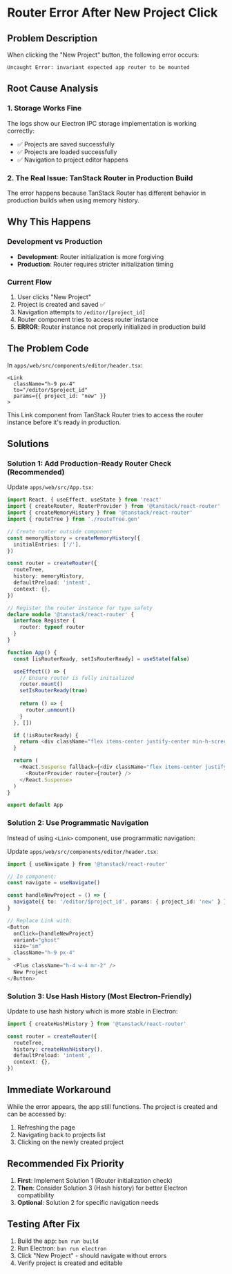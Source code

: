 # Router Error After New Project Click

## Problem Description
When clicking the "New Project" button, the following error occurs:
```
Uncaught Error: invariant expected app router to be mounted
```

## Root Cause Analysis

### 1. **Storage Works Fine**
The logs show our Electron IPC storage implementation is working correctly:
- ✅ Projects are saved successfully
- ✅ Projects are loaded successfully
- ✅ Navigation to project editor happens

### 2. **The Real Issue: TanStack Router in Production Build**
The error happens because TanStack Router has different behavior in production builds when using memory history.

## Why This Happens

### Development vs Production
- **Development**: Router initialization is more forgiving
- **Production**: Router requires stricter initialization timing

### Current Flow
1. User clicks "New Project"
2. Project is created and saved ✅
3. Navigation attempts to `/editor/[project_id]`
4. Router component tries to access router instance
5. **ERROR**: Router instance not properly initialized in production build

## The Problem Code

In `apps/web/src/components/editor/header.tsx`:
```tsx
<Link
  className="h-9 px-4"
  to="/editor/$project_id"
  params={{ project_id: "new" }}
>
```

This Link component from TanStack Router tries to access the router instance before it's ready in production.

## Solutions

### Solution 1: Add Production-Ready Router Check (Recommended)
Update `apps/web/src/App.tsx`:
```typescript
import React, { useEffect, useState } from 'react'
import { createRouter, RouterProvider } from '@tanstack/react-router'
import { createMemoryHistory } from '@tanstack/react-router'
import { routeTree } from './routeTree.gen'

// Create router outside component
const memoryHistory = createMemoryHistory({
  initialEntries: ['/'],
})

const router = createRouter({
  routeTree,
  history: memoryHistory,
  defaultPreload: 'intent',
  context: {},
})

// Register the router instance for type safety
declare module '@tanstack/react-router' {
  interface Register {
    router: typeof router
  }
}

function App() {
  const [isRouterReady, setIsRouterReady] = useState(false)

  useEffect(() => {
    // Ensure router is fully initialized
    router.mount()
    setIsRouterReady(true)
    
    return () => {
      router.unmount()
    }
  }, [])

  if (!isRouterReady) {
    return <div className="flex items-center justify-center min-h-screen">Initializing...</div>
  }

  return (
    <React.Suspense fallback={<div className="flex items-center justify-center min-h-screen">Loading...</div>}>
      <RouterProvider router={router} />
    </React.Suspense>
  )
}

export default App
```

### Solution 2: Use Programmatic Navigation
Instead of using `<Link>` component, use programmatic navigation:

Update `apps/web/src/components/editor/header.tsx`:
```typescript
import { useNavigate } from '@tanstack/react-router'

// In component:
const navigate = useNavigate()

const handleNewProject = () => {
  navigate({ to: '/editor/$project_id', params: { project_id: 'new' } })
}

// Replace Link with:
<Button
  onClick={handleNewProject}
  variant="ghost"
  size="sm"
  className="h-9 px-4"
>
  <Plus className="h-4 w-4 mr-2" />
  New Project
</Button>
```

### Solution 3: Use Hash History (Most Electron-Friendly)
Update to use hash history which is more stable in Electron:

```typescript
import { createHashHistory } from '@tanstack/react-router'

const router = createRouter({
  routeTree,
  history: createHashHistory(),
  defaultPreload: 'intent',
  context: {},
})
```

## Immediate Workaround
While the error appears, the app still functions. The project is created and can be accessed by:
1. Refreshing the page
2. Navigating back to projects list
3. Clicking on the newly created project

## Recommended Fix Priority
1. **First**: Implement Solution 1 (Router initialization check)
2. **Then**: Consider Solution 3 (Hash history) for better Electron compatibility
3. **Optional**: Solution 2 for specific navigation needs

## Testing After Fix
1. Build the app: `bun run build`
2. Run Electron: `bun run electron`
3. Click "New Project" - should navigate without errors
4. Verify project is created and editable